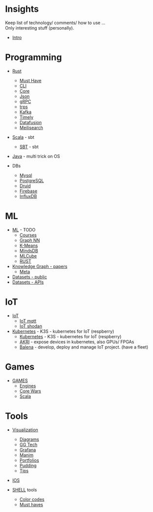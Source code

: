 # Insights 

Keep list of technology/ comments/ how to use ...  
Only interesting stuff (personally).


- [Intro](intro.md)

# Programming

- [Rust](rust/README.md)
  - [Must Have](rust/_must_have.md)
  - [CLI](rust/cli.md)
  - [Core](rust/core.md)
  - [Json](rust/json.md)
  - [gRPC](rust/gRPC.md)
  - [trps](rust/trpc.md)
  - [Kafka](rust/kafka.md)
  - [Timely](rust/timely.md)
  - [Datafusion](rust/datafusion.md)
  - [Meilisearch](rust/meilisearch.md)

- [Scala](scala/sbt.md) - sbt
  - [SBT](scala/sbt.md) - sbt
- [Java](java/java.md) - multi trick on OS

- DBs
  - [Mysql](db/mysql.md)
  - [PostgreSQL](db/postgresql.md)
  - [Druid](db/druid.md)
  - [Firebase](db/firebase.md)
  - [InfluxDB](db/influxdb.md)

# ML
- [ML](ml/ml.md) - TODO
  - [Courses](ml/courses.md)
  - [Graph NN](ml/graphNN.md)
  - [K-Means](ml/kmenas.md)
  - [MindsDB](ml/mindsdb.md)
  - [MLCube](ml/mlcube.md)
  - [RUST](ml/rust.md)
- [Knowledge Graph - papers](knowledge_graph/papers.md)
  - [Meta](knowledge_graph/meta.md)
- [Datasets - public](datasets/public.md)
- [Datasets - APIs](datasets/apis.md)

# IoT
- [IoT](iot/mqtt.md)
  - [IoT mqtt](iot/mqtt.md)
  - [IoT shodan](iot/shodan.md)
- [Kubernetes](kubernetes/k3s.md) - K3S - kubernetes for IoT (respberry)
  - [Kubernetes](kubernetes/k3s.md) - K3S - kubernetes for IoT (respberry)
  - [AKRI](kubernetes/akri.md) - expose devices in kubernetes, also GPUs/ FPGAs
  - [Balena](kubernetes/balena.md) - develop, deploy and manage IoT project. (have a fleet)

# Games
- [GAMES](games/engines.md)
  - [Engines](games/engines.md)
  - [Core Wars](games/corewars.md)
  - [Scala](games/game_in_scala.md)

# Tools
- [Visualization](visualization/index.md)
  - [Diagrams](visualization/diagrams.md)
  - [GG Tech](visualization/ggtech.md)
  - [Grafana](visualization/grafana.md)
  - [Manim](visualization/manim.md)
  - [Portfolios](visualization/portfolios.md)
  - [Pudding](visualization/pudding.md)
  - [Tips](visualization/tips.md)

- [IOS](ios/ios.md)
- [SHELL](tools/shell/tools.md) tools
  - [Color codes](tools/shell/color_codes.md)
  - [Must haves](tools/shell/must_have.md)
  

